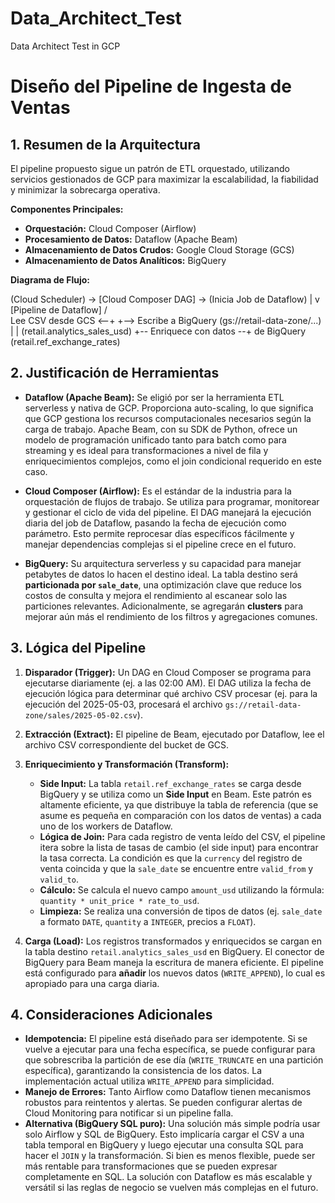 # Data_Architect_Test
Data Architect Test in GCP

# Diseño del Pipeline de Ingesta de Ventas

## 1. Resumen de la Arquitectura

El pipeline propuesto sigue un patrón de ETL orquestado, utilizando servicios gestionados de GCP para maximizar la escalabilidad, la fiabilidad y minimizar la sobrecarga operativa.

**Componentes Principales:**
* **Orquestación:** Cloud Composer (Airflow)
* **Procesamiento de Datos:** Dataflow (Apache Beam)
* **Almacenamiento de Datos Crudos:** Google Cloud Storage (GCS)
* **Almacenamiento de Datos Analíticos:** BigQuery

**Diagrama de Flujo:**

(Cloud Scheduler) -> [Cloud Composer DAG] -> (Inicia Job de Dataflow)
                                            |
                                            v
                                 [Pipeline de Dataflow]
                                /                      \
      Lee CSV desde GCS <--+                            +--> Escribe a BigQuery
(gs://retail-data-zone/...)   |                            |   (retail.analytics_sales_usd)
                              +-- Enriquece con datos --+
                                  de BigQuery
                                  (retail.ref_exchange_rates)

## 2. Justificación de Herramientas

* **Dataflow (Apache Beam):** Se eligió por ser la herramienta ETL serverless y nativa de GCP. Proporciona auto-scaling, lo que significa que GCP gestiona los recursos computacionales necesarios según la carga de trabajo. Apache Beam, con su SDK de Python, ofrece un modelo de programación unificado tanto para batch como para streaming y es ideal para transformaciones a nivel de fila y enriquecimientos complejos, como el join condicional requerido en este caso.

* **Cloud Composer (Airflow):** Es el estándar de la industria para la orquestación de flujos de trabajo. Se utiliza para programar, monitorear y gestionar el ciclo de vida del pipeline. El DAG manejará la ejecución diaria del job de Dataflow, pasando la fecha de ejecución como parámetro. Esto permite reprocesar días específicos fácilmente y manejar dependencias complejas si el pipeline crece en el futuro.

* **BigQuery:** Su arquitectura serverless y su capacidad para manejar petabytes de datos lo hacen el destino ideal. La tabla destino será **particionada por `sale_date`**, una optimización clave que reduce los costos de consulta y mejora el rendimiento al escanear solo las particiones relevantes. Adicionalmente, se agregarán **clusters** para mejorar aún más el rendimiento de los filtros y agregaciones comunes.

## 3. Lógica del Pipeline

1.  **Disparador (Trigger):** Un DAG en Cloud Composer se programa para ejecutarse diariamente (ej. a las 02:00 AM). El DAG utiliza la fecha de ejecución lógica para determinar qué archivo CSV procesar (ej. para la ejecución del 2025-05-03, procesará el archivo `gs://retail-data-zone/sales/2025-05-02.csv`).

2.  **Extracción (Extract):** El pipeline de Beam, ejecutado por Dataflow, lee el archivo CSV correspondiente del bucket de GCS.

3.  **Enriquecimiento y Transformación (Transform):**
    * **Side Input:** La tabla `retail.ref_exchange_rates` se carga desde BigQuery y se utiliza como un **Side Input** en Beam. Este patrón es altamente eficiente, ya que distribuye la tabla de referencia (que se asume es pequeña en comparación con los datos de ventas) a cada uno de los workers de Dataflow.
    * **Lógica de Join:** Para cada registro de venta leído del CSV, el pipeline itera sobre la lista de tasas de cambio (el side input) para encontrar la tasa correcta. La condición es que la `currency` del registro de venta coincida y que la `sale_date` se encuentre entre `valid_from` y `valid_to`.
    * **Cálculo:** Se calcula el nuevo campo `amount_usd` utilizando la fórmula: `quantity * unit_price * rate_to_usd`.
    * **Limpieza:** Se realiza una conversión de tipos de datos (ej. `sale_date` a formato `DATE`, `quantity` a `INTEGER`, precios a `FLOAT`).

4.  **Carga (Load):** Los registros transformados y enriquecidos se cargan en la tabla destino `retail.analytics_sales_usd` en BigQuery. El conector de BigQuery para Beam maneja la escritura de manera eficiente. El pipeline está configurado para **añadir** los nuevos datos (`WRITE_APPEND`), lo cual es apropiado para una carga diaria.

## 4. Consideraciones Adicionales

* **Idempotencia:** El pipeline está diseñado para ser idempotente. Si se vuelve a ejecutar para una fecha específica, se puede configurar para que sobrescriba la partición de ese día (`WRITE_TRUNCATE` en una partición específica), garantizando la consistencia de los datos. La implementación actual utiliza `WRITE_APPEND` para simplicidad.
* **Manejo de Errores:** Tanto Airflow como Dataflow tienen mecanismos robustos para reintentos y alertas. Se pueden configurar alertas de Cloud Monitoring para notificar si un pipeline falla.
* **Alternativa (BigQuery SQL puro):** Una solución más simple podría usar solo Airflow y SQL de BigQuery. Esto implicaría cargar el CSV a una tabla temporal en BigQuery y luego ejecutar una consulta SQL para hacer el `JOIN` y la transformación. Si bien es menos flexible, puede ser más rentable para transformaciones que se pueden expresar completamente en SQL. La solución con Dataflow es más escalable y versátil si las reglas de negocio se vuelven más complejas en el futuro.
